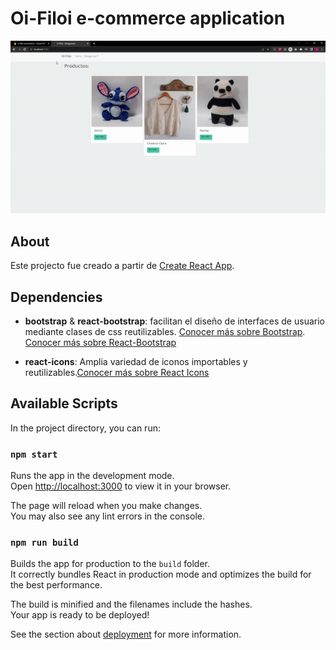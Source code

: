 # Oi-Filoi e-commerce application

![App demo running gif](https://github.com/CamilaEBF/oi-filoi-ecommerce/blob/main/public/img/app-demo.gif)

## About

Este projecto fue creado a partir de [Create React App](https://github.com/facebook/create-react-app).

## Dependencies

- **bootstrap** & **react-bootstrap**: facilitan el diseño de interfaces de usuario mediante clases de css reutilizables. [Conocer más sobre Bootstrap](https://getbootstrap.com/). [Conocer más sobre React-Bootstrap](https://react-bootstrap.github.io/)

- **react-icons**: Amplia variedad de iconos importables y reutilizables.[Conocer más sobre React Icons](https://react-icons.github.io/react-icons/icons?name=fa)

## Available Scripts

In the project directory, you can run:

### `npm start`

Runs the app in the development mode.\
Open [http://localhost:3000](http://localhost:3000) to view it in your browser.

The page will reload when you make changes.\
You may also see any lint errors in the console.

### `npm run build`

Builds the app for production to the `build` folder.\
It correctly bundles React in production mode and optimizes the build for the best performance.

The build is minified and the filenames include the hashes.\
Your app is ready to be deployed!

See the section about [deployment](https://facebook.github.io/create-react-app/docs/deployment) for more information.

